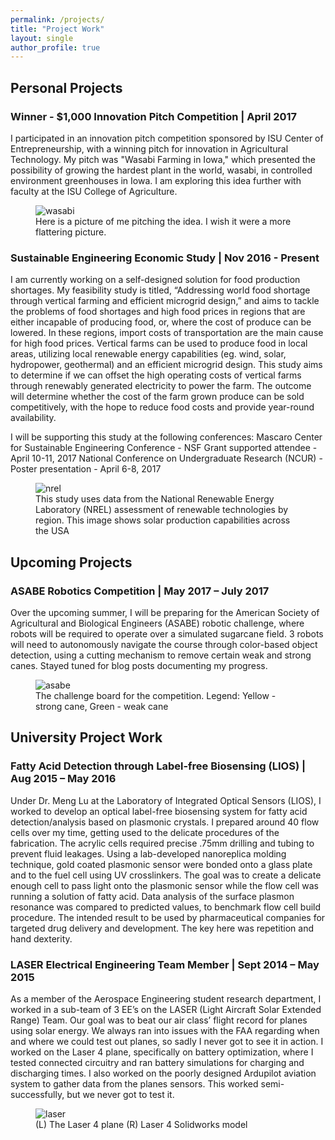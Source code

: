 ```yaml
---
permalink: /projects/
title: "Project Work"
layout: single
author_profile: true
---
```

## Personal Projects

### Winner - $1,000 Innovation Pitch Competition | April 2017
I participated in an innovation pitch competition sponsored by ISU Center of Entrepreneurship, with a winning pitch for innovation in Agricultural Technology. My pitch was "Wasabi Farming in Iowa," which presented the possibility of growing the hardest plant in the world, wasabi, in controlled environment greenhouses in Iowa. I am exploring this idea further with faculty at the ISU College of Agriculture.
<figure>
  <img src="{{ '/assets/images/wasabi.png' | absolute_url }}" alt="wasabi">
    <figcaption>Here is a picture of me pitching the idea. I wish it were a more flattering picture.</figcaption>
</figure>

### Sustainable Engineering Economic Study | Nov 2016 - Present
I am currently working on a self-designed solution for food production shortages. My feasibility study is titled, “Addressing world food shortage through vertical farming and efficient microgrid design,” and aims to tackle the problems of food shortages and high food prices in regions that are either incapable of producing food, or, where the cost of produce can be lowered. In these regions, import costs of transportation are the main cause for high food prices. Vertical farms can be used to produce food in local areas, utilizing local renewable energy capabilities (eg. wind, solar, hydropower, geothermal) and an efficient microgrid design. This study aims to determine if we can offset the high operating costs of vertical farms through renewably generated electricity to power the farm. The outcome will determine whether the cost of the farm grown produce can be sold competitively, with the hope to reduce food costs and provide year-round availability.

I will be supporting this study at the following conferences:
Mascaro Center for Sustainable Engineering Conference - NSF Grant supported attendee - April 10-11, 2017
National Conference on Undergraduate Research (NCUR) - Poster presentation - April 6-8, 2017
<figure>
  <img src="{{ '/assets/images/nrel.JPG' | absolute_url }}" alt="nrel">
    <figcaption>This study uses data from the National Renewable Energy Laboratory (NREL) assessment of renewable technologies by region. This image shows  solar production capabilities across the USA</figcaption>
</figure>

## Upcoming Projects

### ASABE Robotics Competition | May 2017 – July 2017
Over the upcoming summer, I will be preparing for the American Society of Agricultural and Biological Engineers (ASABE) robotic challenge, where robots will be required to operate over a simulated sugarcane field. 3 robots will need to autonomously navigate the course through color-based object detection, using a cutting mechanism to remove certain weak and strong canes. Stayed tuned for blog posts documenting my progress.
<figure>
  <img src="{{ '/assets/images/asabe.JPG' | absolute_url }}" alt="asabe">
    <figcaption>The challenge board for the competition. Legend: Yellow - strong cane, Green - weak cane </figcaption>
</figure>

## University Project Work

### Fatty Acid Detection through Label-free Biosensing  (LIOS) | Aug 2015 – May 2016
Under Dr. Meng Lu at the Laboratory of Integrated Optical Sensors (LIOS), I worked to develop an optical label-free biosensing system for fatty acid detection/analysis based on plasmonic crystals. I prepared around 40 flow cells over my time, getting used to the delicate procedures of the fabrication. The acrylic cells required precise .75mm drilling and tubing to prevent fluid leakages. Using a lab-developed nanoreplica molding technique, gold coated plasmonic sensor were bonded onto a glass plate and to the fuel cell using UV crosslinkers. The goal was to create a delicate enough cell to pass light onto the plasmonic sensor while the flow cell was running a solution of fatty acid. Data analysis of the surface plasmon resonance was compared to predicted values, to benchmark flow cell build procedure. The intended result to be used by pharmaceutical companies for targeted drug delivery and development. The key here was repetition and hand dexterity.

### LASER Electrical Engineering Team Member | Sept 2014 – May 2015
As a member of the Aerospace Engineering student research department, I worked in a sub-team of 3 EE’s on the LASER (Light Aircraft Solar Extended Range) Team. Our goal was to beat our air class’ flight record for planes using solar energy. We always ran into issues with the FAA regarding when and where we could test out planes, so sadly I never got to see it in action. I worked on the Laser 4 plane, specifically on battery optimization, where I tested connected circuitry and ran battery simulations for charging and discharging times. I also worked on the poorly designed Ardupilot aviation system to gather data from the planes sensors. This worked semi-successfully, but we never got to test it.
<figure>
  <img src="{{ '/assets/images/laser.png' | absolute_url }}" alt="laser">
  <figcaption>(L) The Laser 4 plane (R) Laser 4 Solidworks model</figcaption>
</figure>

